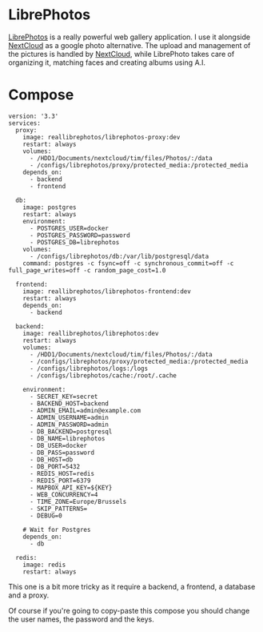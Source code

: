 # LibrePhotos

[LibrePhotos](https://github.com/LibrePhotos/librephotos) is a really powerful web gallery application. I use it alongside [NextCloud](/../nextcloud) as a google photo alternative. The upload and management of the pictures is handled by [NextCloud](/../nextcloud), while LibrePhoto takes care of organizing it, matching faces and creating albums using A.I.

# Compose

```
version: '3.3'
services:
  proxy:
    image: reallibrephotos/librephotos-proxy:dev
    restart: always
    volumes:
      - /HDD1/Documents/nextcloud/tim/files/Photos/:/data
      - /configs/librephotos/proxy/protected_media:/protected_media
    depends_on:
      - backend
      - frontend

  db:
    image: postgres
    restart: always
    environment:
      - POSTGRES_USER=docker
      - POSTGRES_PASSWORD=password
      - POSTGRES_DB=librephotos
    volumes:
      - /configs/librephotos/db:/var/lib/postgresql/data
    command: postgres -c fsync=off -c synchronous_commit=off -c full_page_writes=off -c random_page_cost=1.0

  frontend:
    image: reallibrephotos/librephotos-frontend:dev
    restart: always
    depends_on:
      - backend

  backend:
    image: reallibrephotos/librephotos:dev
    restart: always
    volumes:
      - /HDD1/Documents/nextcloud/tim/files/Photos/:/data
      - /configs/librephotos/proxy/protected_media:/protected_media
      - /configs/librephotos/logs:/logs
      - /configs/librephotos/cache:/root/.cache

    environment:
      - SECRET_KEY=secret
      - BACKEND_HOST=backend
      - ADMIN_EMAIL=admin@example.com
      - ADMIN_USERNAME=admin
      - ADMIN_PASSWORD=admin
      - DB_BACKEND=postgresql
      - DB_NAME=librephotos
      - DB_USER=docker
      - DB_PASS=password
      - DB_HOST=db
      - DB_PORT=5432
      - REDIS_HOST=redis
      - REDIS_PORT=6379
      - MAPBOX_API_KEY=${KEY}
      - WEB_CONCURRENCY=4
      - TIME_ZONE=Europe/Brussels
      - SKIP_PATTERNS=
      - DEBUG=0

    # Wait for Postgres
    depends_on:
      - db

  redis:
    image: redis
    restart: always
```

This one is a bit more tricky as it require a backend, a frontend, a database and a proxy.

Of course if you're going to copy-paste this compose you should change the user names, the password and the keys.
